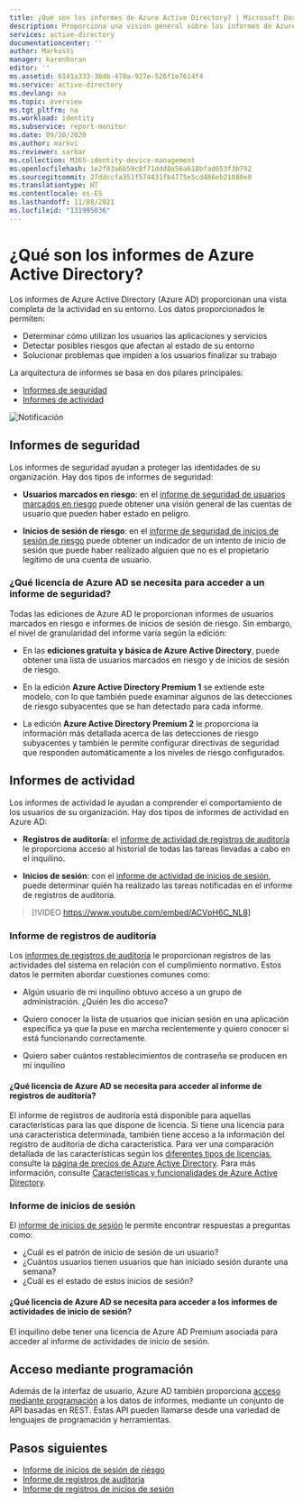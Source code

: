 ```yaml
---
title: ¿Qué son los informes de Azure Active Directory? | Microsoft Docs
description: Proporciona una visión general sobre los informes de Azure Active Directory.
services: active-directory
documentationcenter: ''
author: MarkusVi
manager: karenhoran
editor: ''
ms.assetid: 6141a333-38db-478a-927e-526f1e7614f4
ms.service: active-directory
ms.devlang: na
ms.topic: overview
ms.tgt_pltfrm: na
ms.workload: identity
ms.subservice: report-monitor
ms.date: 09/30/2020
ms.author: markvi
ms.reviewer: sarbar
ms.collection: M365-identity-device-management
ms.openlocfilehash: 1e2f83a6b59c8f71ddd8a56a618bfad653f3b792
ms.sourcegitcommit: 27ddccfa351f574431fb4775e5cd486eb21080e0
ms.translationtype: HT
ms.contentlocale: es-ES
ms.lasthandoff: 11/08/2021
ms.locfileid: "131995036"
---
```

# <a name="what-are-azure-active-directory-reports"></a>¿Qué son los informes de Azure Active Directory?

Los informes de Azure Active Directory (Azure AD) proporcionan una vista completa de la actividad en su entorno. Los datos proporcionados le permiten:

- Determinar cómo utilizan los usuarios las aplicaciones y servicios
- Detectar posibles riesgos que afectan al estado de su entorno
- Solucionar problemas que impiden a los usuarios finalizar su trabajo  

La arquitectura de informes se basa en dos pilares principales:

- [Informes de seguridad](#security-reports)
- [Informes de actividad](#activity-reports)

![Notificación](./media/overview-reports/01.png)


## <a name="security-reports"></a>Informes de seguridad

Los informes de seguridad ayudan a proteger las identidades de su organización. Hay dos tipos de informes de seguridad:

- **Usuarios marcados en riesgo**: en el [informe de seguridad de usuarios marcados en riesgo](../identity-protection/overview-identity-protection.md) puede obtener una visión general de las cuentas de usuario que pueden haber estado en peligro.

- **Inicios de sesión de riesgo**: en el [informe de seguridad de inicios de sesión de riesgo](../identity-protection/overview-identity-protection.md) puede obtener un indicador de un intento de inicio de sesión que puede haber realizado alguien que no es el propietario legítimo de una cuenta de usuario. 

### <a name="what-azure-ad-license-do-you-need-to-access-a-security-report"></a>¿Qué licencia de Azure AD se necesita para acceder a un informe de seguridad?  

Todas las ediciones de Azure AD le proporcionan informes de usuarios marcados en riesgo e informes de inicios de sesión de riesgo. Sin embargo, el nivel de granularidad del informe varía según la edición: 

- En las **ediciones gratuita y básica de Azure Active Directory**, puede obtener una lista de usuarios marcados en riesgo y de inicios de sesión de riesgo. 

- En la edición **Azure Active Directory Premium 1** se extiende este modelo, con lo que también puede examinar algunos de las detecciones de riesgo subyacentes que se han detectado para cada informe. 

- La edición **Azure Active Directory Premium 2** le proporciona la información más detallada acerca de las detecciones de riesgo subyacentes y también le permite configurar directivas de seguridad que responden automáticamente a los niveles de riesgo configurados.


## <a name="activity-reports"></a>Informes de actividad

Los informes de actividad le ayudan a comprender el comportamiento de los usuarios de su organización. Hay dos tipos de informes de actividad en Azure AD:

- **Registros de auditoría**: el [informe de actividad de registros de auditoría](concept-audit-logs.md) le proporciona acceso al historial de todas las tareas llevadas a cabo en el inquilino.

- **Inicios de sesión**: con el [informe de actividad de inicios de sesión](concept-sign-ins.md), puede determinar quién ha realizado las tareas notificadas en el informe de registros de auditoría.



> [!VIDEO https://www.youtube.com/embed/ACVpH6C_NL8]




### <a name="audit-logs-report"></a>Informe de registros de auditoría 

Los [informes de registros de auditoría](concept-audit-logs.md) le proporcionan registros de las actividades del sistema en relación con el cumplimiento normativo. Estos datos le permiten abordar cuestiones comunes como:

- Algún usuario de mi inquilino obtuvo acceso a un grupo de administración. ¿Quién les dio acceso? 

- Quiero conocer la lista de usuarios que inician sesión en una aplicación específica ya que la puse en marcha recientemente y quiero conocer si está funcionando correctamente.

- Quiero saber cuántos restablecimientos de contraseña se producen en mi inquilino


#### <a name="what-azure-ad-license-do-you-need-to-access-the-audit-logs-report"></a>¿Qué licencia de Azure AD se necesita para acceder al informe de registros de auditoría?  

El informe de registros de auditoría está disponible para aquellas características para las que dispone de licencia. Si tiene una licencia para una característica determinada, también tiene acceso a la información del registro de auditoría de dicha característica. Para ver una comparación detallada de las características según los [diferentes tipos de licencias](../fundamentals/active-directory-whatis.md#what-are-the-azure-ad-licenses), consulte la [página de precios de Azure Active Directory](https://www.microsoft.com/security/business/identity-access-management/azure-ad-pricing). Para más información, consulte [Características y funcionalidades de Azure Active Directory](../fundamentals/active-directory-whatis.md#which-features-work-in-azure-ad).

### <a name="sign-ins-report"></a>Informe de inicios de sesión

El [informe de inicios de sesión](concept-sign-ins.md) le permite encontrar respuestas a preguntas como:

- ¿Cuál es el patrón de inicio de sesión de un usuario?
- ¿Cuántos usuarios tienen usuarios que han iniciado sesión durante una semana?
- ¿Cuál es el estado de estos inicios de sesión?

#### <a name="what-azure-ad-license-do-you-need-to-access-the-sign-ins-activity-report"></a>¿Qué licencia de Azure AD se necesita para acceder a los informes de actividades de inicio de sesión?  

El inquilino debe tener una licencia de Azure AD Premium asociada para acceder al informe de actividades de inicio de sesión.

## <a name="programmatic-access"></a>Acceso mediante programación

Además de la interfaz de usuario, Azure AD también proporciona [acceso mediante programación](concept-reporting-api.md) a los datos de informes, mediante un conjunto de API basadas en REST. Estas API pueden llamarse desde una variedad de lenguajes de programación y herramientas. 

## <a name="next-steps"></a>Pasos siguientes

- [Informe de inicios de sesión de riesgo](../identity-protection/overview-identity-protection.md)
- [Informe de registros de auditoría](concept-audit-logs.md)
- [Informe de registros de inicios de sesión](concept-sign-ins.md)